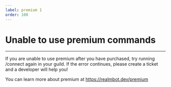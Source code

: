 ```yaml
---
label: premium 1
order: 100
---
```


# Unable to use premium commands

---

If you are unable to use premium after you have purchased, try running /connect again in your guild. If the error continues, please create a ticket and a developer will help you!

You can learn more about premium at https://realmbot.dev/premium 
